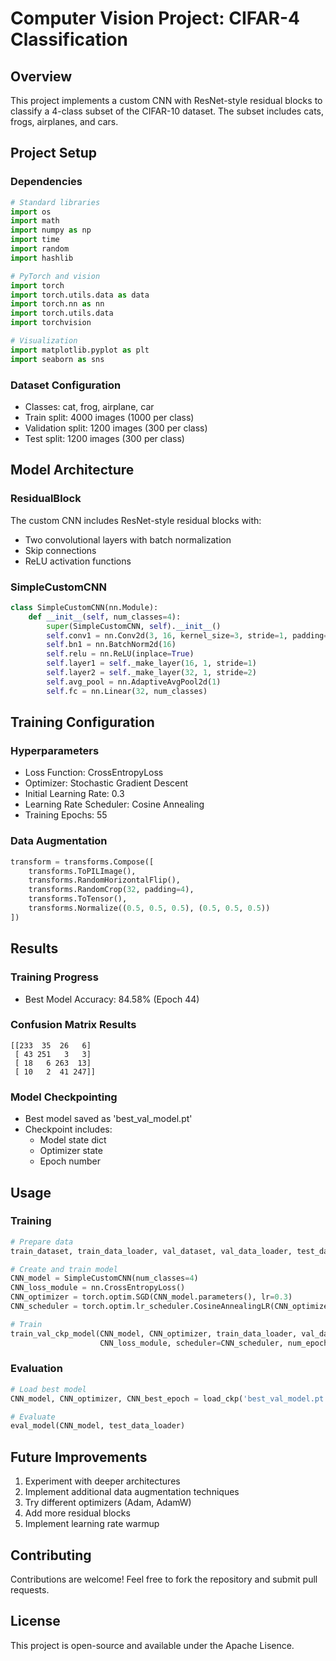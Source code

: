 # Computer Vision Project: CIFAR-4 Classification

## Overview
This project implements a custom CNN with ResNet-style residual blocks to classify a 4-class subset of the CIFAR-10 dataset. The subset includes cats, frogs, airplanes, and cars.

## Project Setup

### Dependencies
```python
# Standard libraries
import os
import math
import numpy as np
import time
import random
import hashlib

# PyTorch and vision
import torch
import torch.utils.data as data
import torch.nn as nn
import torch.utils.data
import torchvision

# Visualization
import matplotlib.pyplot as plt
import seaborn as sns
```

### Dataset Configuration
- Classes: cat, frog, airplane, car
- Train split: 4000 images (1000 per class)
- Validation split: 1200 images (300 per class)
- Test split: 1200 images (300 per class)

## Model Architecture

### ResidualBlock
The custom CNN includes ResNet-style residual blocks with:
- Two convolutional layers with batch normalization
- Skip connections
- ReLU activation functions

### SimpleCustomCNN
```python
class SimpleCustomCNN(nn.Module):
    def __init__(self, num_classes=4):
        super(SimpleCustomCNN, self).__init__()
        self.conv1 = nn.Conv2d(3, 16, kernel_size=3, stride=1, padding=1, bias=False)
        self.bn1 = nn.BatchNorm2d(16)
        self.relu = nn.ReLU(inplace=True)
        self.layer1 = self._make_layer(16, 1, stride=1)
        self.layer2 = self._make_layer(32, 1, stride=2)
        self.avg_pool = nn.AdaptiveAvgPool2d(1)
        self.fc = nn.Linear(32, num_classes)
```

## Training Configuration

### Hyperparameters
- Loss Function: CrossEntropyLoss
- Optimizer: Stochastic Gradient Descent
- Initial Learning Rate: 0.3
- Learning Rate Scheduler: Cosine Annealing
- Training Epochs: 55


### Data Augmentation
```python
transform = transforms.Compose([
    transforms.ToPILImage(),
    transforms.RandomHorizontalFlip(),
    transforms.RandomCrop(32, padding=4),
    transforms.ToTensor(),
    transforms.Normalize((0.5, 0.5, 0.5), (0.5, 0.5, 0.5))
])
```

## Results

### Training Progress
- Best Model Accuracy: 84.58% (Epoch 44)

### Confusion Matrix Results
```
[[233  35  26   6]
 [ 43 251   3   3]
 [ 18   6 263  13]
 [ 10   2  41 247]]
```
### Model Checkpointing
- Best model saved as 'best_val_model.pt'
- Checkpoint includes:
  - Model state dict
  - Optimizer state
  - Epoch number

## Usage

### Training
```python
# Prepare data
train_dataset, train_data_loader, val_dataset, val_data_loader, test_dataset, test_data_loader = prepare_data()

# Create and train model
CNN_model = SimpleCustomCNN(num_classes=4)
CNN_loss_module = nn.CrossEntropyLoss()
CNN_optimizer = torch.optim.SGD(CNN_model.parameters(), lr=0.3)
CNN_scheduler = torch.optim.lr_scheduler.CosineAnnealingLR(CNN_optimizer, T_max=50)

# Train
train_val_ckp_model(CNN_model, CNN_optimizer, train_data_loader, val_data_loader, 
                    CNN_loss_module, scheduler=CNN_scheduler, num_epochs=55)
```

### Evaluation
```python
# Load best model
CNN_model, CNN_optimizer, CNN_best_epoch = load_ckp('best_val_model.pt', CNN_model, CNN_optimizer)

# Evaluate
eval_model(CNN_model, test_data_loader)
```

## Future Improvements
1. Experiment with deeper architectures
2. Implement additional data augmentation techniques
3. Try different optimizers (Adam, AdamW)
4. Add more residual blocks
5. Implement learning rate warmup


## Contributing
Contributions are welcome! Feel free to fork the repository and submit pull requests.

## License
This project is open-source and available under the Apache Lisence.
